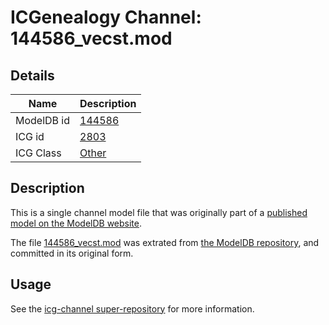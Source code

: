# ICGenealogy Channel: 144586\_vecst.mod

## Details

Name | Description
---- | -----------
ModelDB id | [144586](http://senselab.med.yale.edu/ModelDB/ShowModel.cshtml?model=144586)
ICG id | [2803](http://icg.neurotheory.ox.ac.uk/channels/other/2803)
ICG Class | [Other](http://icg.neurotheory.ox.ac.uk/channels/other)

## Description

This is a single channel model file that was originally part of a [published model on the ModelDB website](http://senselab.med.yale.edu/mModelDB/ShowModel.cshtml?model=144586).

The file [144586\_vecst.mod](144586_vecst.mod) was extrated from [the ModelDB repository](http://senselab.med.yale.edu/ModelDB/ShowModel.cshtml?model=144586), and committed in its original form.

## Usage

See the [icg-channel super-repository](https://github.com/icgenealogy/icg-channels) for more information.